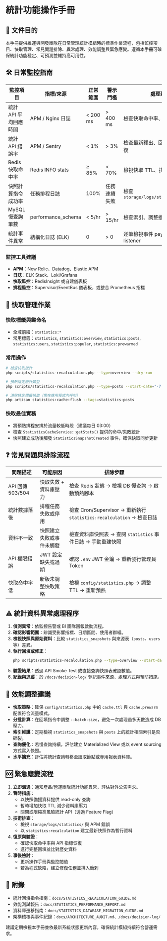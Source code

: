 # 統計功能操作手冊

## 📘 文件目的
本手冊提供維運與開發團隊在日常管理統計模組時的標準作業流程，包括監控項目、快取管理、常見問題排除、異常處理、效能調整與緊急應變。遵循本手冊可確保統計功能穩定、可預測並維持高可用性。

## 🛠️ 日常監控指南
| 監控項目 | 指標/來源 | 正常範圍 | 警示門檻 | 處理建議 |
| -------- | --------- | -------- | -------- | -------- |
| 統計 API 平均回應時間 | APM / Nginx 日誌 | < 200 ms | > 400 ms | 檢查快取命中率、資料庫慢查詢 |
| 統計 API 錯誤率 | APM / Sentry | < 1% | > 3% | 檢查最新釋出、回滾或進行熱修復 |
| Redis 快取命中率 | Redis INFO stats | ≥ 85% | < 70% | 檢視快取 TTL、排程預熱狀態 |
| 快照計算指令成功率 | 任務排程日誌 | 100% | 任務連續失敗 | 檢查 `storage/logs/statistics/*.log` |
| MySQL 慢查詢筆數 | performance_schema | < 5/hr | > 15/hr | 檢查索引、調整批次大小 |
| 統計事件異常 | 結構化日誌 (ELK) | 0 | > 0 | 逐筆檢視事件 payload 與 listener |

### 監控工具建議
- **APM**：New Relic、Datadog、Elastic APM
- **日誌**：ELK Stack、Loki/Grafana
- **快取監控**：RedisInsight 或自建儀表板
- **排程監控**：Supervisor/EventBus 儀表板，或整合 Prometheus 指標

## 🔄 快取管理作業
### 快取標籤與鍵命名
- 全域前綴：`statistics:*`
- 常用標籤：`statistics`, `statistics:overview`, `statistics:posts`, `statistics:users`, `statistics:popular`, `statistics:prewarmed`

### 常用操作
```bash
# 檢查快取統計
php scripts/statistics-recalculation.php --type=overview --dry-run

# 預熱指定統計類型
php scripts/statistics-recalculation.php --type=posts --start-date="-7 days" --end-date="now" --force

# 清除特定標籤快取（需在應用程式內呼叫）
php artisan statistics:cache:flush --tags=statistics:posts
```

### 快取最佳實務
- 將預熱排程安排於流量較低時段（建議每日 03:00）
- 檢查 `StatisticsCacheService::getStats()` 提供的命中/失敗統計
- 快照建立成功後觸發 `StatisticsSnapshotCreated` 事件，確保快取同步更新

## ❓ 常見問題與排除流程
| 問題描述 | 可能原因 | 排除步驟 |
| -------- | -------- | -------- |
| API 回傳 503/504 | 快取失效 + 資料庫壓力 | 檢查 Redis 狀態 → 檢視 DB 慢查詢 → 啟動預熱腳本 |
| 統計數據落後 | 排程任務失敗或停用 | 檢查 Cron/Supervisor → 重新執行 `statistics:recalculation` → 檢查日誌 |
| 資料不一致 | 快照建立失敗或事件未觸發 | 檢查資料庫快照表 → 查閱 `statistics` 事件日誌 → 手動重建快照 |
| API 權限錯誤 | JWT 設定缺失或過期 | 確認 `.env` JWT 金鑰 → 重新發行管理員 Token |
| 快取命中率低 | 新版未調整快取策略 | 檢視 `config/statistics.php` → 調整 TTL → 重新預熱 |

## ⚠️ 統計資料異常處理程序
1. **偵測異常**：依監控告警或 BI 團隊回報啟動流程。
2. **確認影響範圍**：辨識受影響指標、日期區間、使用者群組。
3. **檢視快照與原始資料**：比較 `statistics_snapshots` 與來源表（`posts`、`users` 等）差異。
4. **執行回填或修正**：
   ```bash
   php scripts/statistics-recalculation.php --type=overview --start-date="2025-09-01" --end-date="2025-09-15" --force
   ```
5. **驗證結果**：透過 API Smoke Test 或直接查詢快照表確認數值。
6. **紀錄與追蹤**：於 `/docs/decision-log/` 登記事件來源、處理方式與預防措施。

## 🚀 效能調整建議
- **快取策略**：確保 `config/statistics.php` 中的 `cache.ttl` 與 `cache.prewarm` 配置符合流量模式。
- **分批計算**：在回填指令中調整 `--batch-size`，避免一次處理過多天數造成 DB 壓力。
- **索引維護**：定期檢視 `statistics_snapshots` 與 `posts` 上的統計相關索引是否碎裂。
- **查詢優化**：若慢查詢持續，評估建立 Materialized View 或以 event sourcing 方式寫入快照。
- **水平擴充**：評估將統計查詢轉移至讀取節點或專用報表資料庫。

## 🆘 緊急應變流程
1. **立即溝通**：通知產品/營運團隊統計功能異常，評估對外公告需求。
2. **暫時措施**：
   - 以快照備援資料提供 read-only 查詢
   - 暫時增加快取 TTL 減少資料庫壓力
   - 關閉或限縮高風險統計 API（透過 Feature Flag）
3. **技術排查**：
   - 檢視 `storage/logs/statistics/` 與 APM 錯誤
   - 以 `statistics:recalculation` 建立最新快照作為暫行資料
4. **復原與驗證**：
   - 確認快取命中率與 API 指標恢復
   - 進行完整回填並比對歷史資料
5. **事後檢討**：
   - 更新操作手冊與監控閾值
   - 若為程式缺陷，建立修復任務並排入衝刺

## 📎 附錄
- 統計回填指令指南：`docs/STATISTICS_RECALCULATION_GUIDE.md`
- 效能測試報告：`docs/STATISTICS_PERFORMANCE_REPORT.md`
- 資料庫遷移指南：`docs/STATISTICS_DATABASE_MIGRATION_GUIDE.md`
- 架構稽核與事件紀錄：`docs/ARCHITECTURE_AUDIT.md`、`/docs/decision-log/`

建議定期檢視本手冊並依最新系統狀態更新內容，確保統計模組持續符合營運需求。
